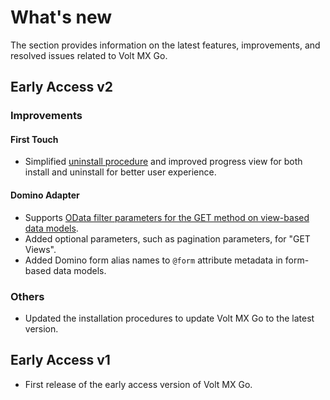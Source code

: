 # What's new

The section provides information on the latest features, improvements, and resolved issues related to Volt MX Go. 

## Early Access v2

### Improvements

#### First Touch

- Simplified [uninstall procedure](../howto/uninstallfirsttouch.md) and improved progress view for both install and uninstall for better user experience.

#### Domino Adapter

- Supports [OData filter parameters for the GET method on view-based data models](../topicguides/dominoadapter.md#supported-odata-filter-parameters-view-based-get).
- Added optional parameters, such as pagination parameters, for "GET Views".
- Added Domino form alias names to `@form` attribute metadata in form-based data models. 

### Others
- Updated the installation procedures to update Volt MX Go to the latest version. 
 
## Early Access v1

- First release of the early access version of Volt MX Go.